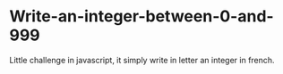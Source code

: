 # Write-an-integer-between-0-and-999

Little challenge in javascript, it simply write in letter an integer in french. 

